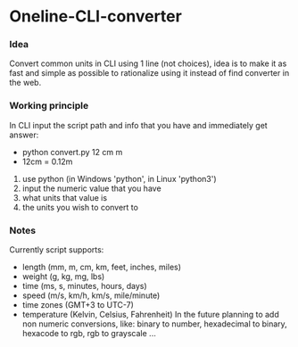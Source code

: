 # Oneline-CLI-converter
### Idea
Convert common units in CLI using 1 line (not choices), idea is to make it as fast and simple as possible to rationalize using it instead of find converter in the web.
### Working principle
In CLI input the script path and info that you have and immediately get answer:
- python convert.py 12 cm m
- 12cm = 0.12m
1) use python (in Windows 'python', in Linux 'python3')
2) input the numeric value that you have
3) what units that value is
4) the units you wish to convert to
### Notes
Currently script supports: 
- length (mm, m, cm, km, feet, inches, miles)
- weight (g, kg, mg, lbs)
- time (ms, s, minutes, hours, days)
- speed (m/s, km/h, km/s, mile/minute)
- time zones (GMT+3 to UTC-7)
- temperature (Kelvin, Celsius, Fahrenheit)
In the future planning to add non numeric conversions, like:  binary to number, hexadecimal to binary, hexacode to rgb, rgb to grayscale ...